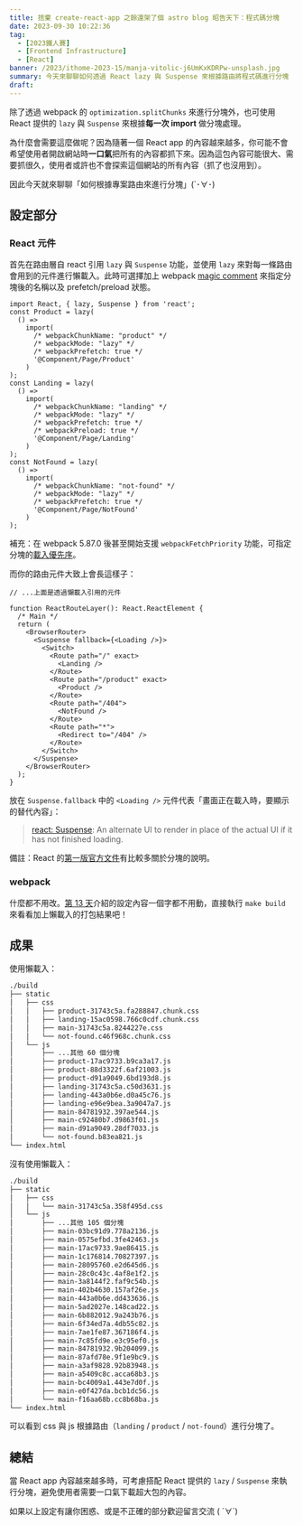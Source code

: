 ```yaml
---
title: 捨棄 create-react-app 之餘還架了個 astro blog 昭告天下：程式碼分塊
date: 2023-09-30 10:22:36
tag:
  - [2023鐵人賽]
  - [Frontend Infrastructure]
  - [React]
banner: /2023/ithome-2023-15/manja-vitolic-j6UmKxKDRPw-unsplash.jpg
summary: 今天來聊聊如何透過 React lazy 與 Suspense 來根據路由將程式碼進行分塊
draft:
---
```


除了透過 webpack 的 `optimization.splitChunks` 來進行分塊外，也可使用 React 提供的 `lazy` 與 `Suspense` 來根據**每一次 import** 做分塊處理。

為什麼會需要這麼做呢？因為隨著一個 React app 的內容越來越多，你可能不會希望使用者開啟網站時**一口氣**把所有的內容都抓下來。因為這包內容可能很大、需要抓很久，使用者或許也不會探索這個網站的所有內容（抓了也沒用到）。

因此今天就來聊聊「如何根據專案路由來進行分塊」(`･∀･)

## 設定部分

### React 元件

首先在路由層自 react 引用 `lazy` 與 `Suspense` 功能，並使用 `lazy` 來對每一條路由會用到的元件進行懶載入。此時可選擇加上 webpack [magic comment](https://webpack.js.org/api/module-methods/#magic-comments) 來指定分塊後的名稱以及 prefetch/preload 狀態。

```tsx
import React, { lazy, Suspense } from 'react';
const Product = lazy(
  () =>
    import(
      /* webpackChunkName: "product" */
      /* webpackMode: "lazy" */
      /* webpackPrefetch: true */
      '@Component/Page/Product'
    )
);
const Landing = lazy(
  () =>
    import(
      /* webpackChunkName: "landing" */
      /* webpackMode: "lazy" */
      /* webpackPrefetch: true */
      /* webpackPreload: true */
      '@Component/Page/Landing'
    )
);
const NotFound = lazy(
  () =>
    import(
      /* webpackChunkName: "not-found" */
      /* webpackMode: "lazy" */
      /* webpackPrefetch: true */
      '@Component/Page/NotFound'
    )
);
```

補充：在 webpack 5.87.0 後甚至開始支援 `webpackFetchPriority` 功能，可指定分塊的[載入優先序](https://webpack.js.org/configuration/module/#moduleparserjavascriptdynamicimportfetchpriority)。

而你的路由元件大致上會長這樣子：

```tsx
// ...上面是透過懶載入引用的元件

function ReactRouteLayer(): React.ReactElement {
  /* Main */
  return (
    <BrowserRouter>
      <Suspense fallback={<Loading />}>
        <Switch>
          <Route path="/" exact>
            <Landing />
          </Route>
          <Route path="/product" exact>
            <Product />
          </Route>
          <Route path="/404">
            <NotFound />
          </Route>
          <Route path="*">
            <Redirect to="/404" />
          </Route>
        </Switch>
      </Suspense>
    </BrowserRouter>
  );
}
```

放在 `Suspense.fallback` 中的 `<Loading />` 元件代表「畫面正在載入時，要顯示的替代內容」：

> [react: Suspense](https://react.dev/reference/react/Suspense#suspense): An alternate UI to render in place of the actual UI if it has not finished loading.

備註：React 的[第一版官方文件](https://legacy.reactjs.org/docs/code-splitting.html)有比較多關於分塊的說明。

### webpack

什麼都不用改。[第 13 天](/2023/ithome-2023-13)介紹的設定內容一個字都不用動，直接執行 `make build` 來看看加上懶載入的打包結果吧！

## 成果

使用懶載入：

```bash
./build
├── static
│   ├── css
│   │   ├── product-31743c5a.fa288847.chunk.css
│   │   ├── landing-15ac0598.766c0cdf.chunk.css
│   │   ├── main-31743c5a.8244227e.css
│   │   └── not-found.c46f968c.chunk.css
│   └── js
│       ├── ...其他 60 個分塊
│       ├── product-17ac9733.b9ca3a17.js
│       ├── product-88d3322f.6af21003.js
│       ├── product-d91a9049.6bd193d8.js
│       ├── landing-31743c5a.c50d3631.js
│       ├── landing-443a0b6e.d0a45c76.js
│       ├── landing-e96e9bea.3a9047a7.js
│       ├── main-84781932.397ae544.js
│       ├── main-c92480b7.d9863f01.js
│       ├── main-d91a9049.28df7033.js
│       └── not-found.b83ea821.js
└── index.html
```

沒有使用懶載入：

```bash
./build
├── static
│   ├── css
│   │   └── main-31743c5a.358f495d.css
│   └── js
│       ├── ...其他 105 個分塊
│       ├── main-03bc91d9.778a2136.js
│       ├── main-0575efbd.3fe42463.js
│       ├── main-17ac9733.9ae86415.js
│       ├── main-1c176814.70827397.js
│       ├── main-28095760.e2d645d6.js
│       ├── main-28c0c43c.4af8e1f2.js
│       ├── main-3a8144f2.faf9c54b.js
│       ├── main-402b4630.157af26e.js
│       ├── main-443a0b6e.dd433636.js
│       ├── main-5ad2027e.148cad22.js
│       ├── main-6b882012.9a243b76.js
│       ├── main-6f34ed7a.4db55c82.js
│       ├── main-7ae1fe87.367186f4.js
│       ├── main-7c85fd9e.e3c95ef0.js
│       ├── main-84781932.9b204099.js
│       ├── main-87afd78e.9f1e9bc9.js
│       ├── main-a3af9828.92b83948.js
│       ├── main-a5409c8c.acca68b3.js
│       ├── main-bc4009a1.443e7d0f.js
│       ├── main-e0f427da.bcb1dc56.js
│       └── main-f16aa68b.cc8b68ba.js
└── index.html
```

可以看到 css 與 js 根據路由（`landing` / `product` / `not-found`）進行分塊了。

## 總結

當 React app 內容越來越多時，可考慮搭配 React 提供的 `lazy` / `Suspense` 來執行分塊，避免使用者需要一口氣下載超大包的內容。

如果以上設定有讓你困惑、或是不正確的部分歡迎留言交流 ( ´∀`)

